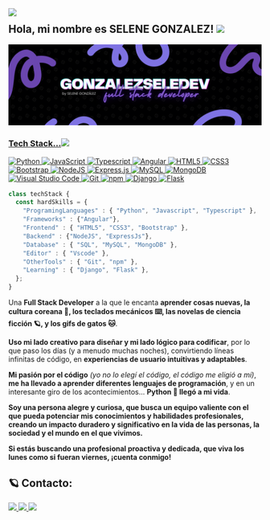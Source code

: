 <img align="left" src="https://visitcount.itsvg.in/api?id=gonzalezseledev&icon=8&color=12" />

<h2>Hola, mi nombre es SELENE GONZALEZ! <img src="https://media.giphy.com/media/mGcNjsfWAjY5AEZNw6/giphy.gif" width="50"></h2>

<a href="https://github.com/gonzalezseledev"><img src="https://github.com/gonzalezseledev/gonzalezseledev/blob/main/banner_github.png"/>

<h3>Tech Stack...<img src="https://media.giphy.com/media/VgCDAzcKvsR6OM0uWg/giphy.gif" width="50"></h2>  

<!-- Badges from https://github.com/Ileriayo/markdown-badges -->

![Python](https://img.shields.io/badge/python-5865F2?style=for-the-badge&logo=python&logoColor=white&labelColor=000001) ![JavaScript](https://img.shields.io/badge/javascript-DFDE65?style=for-the-badge&logo=javascript&logoColor=white&labelColor=000001) ![Typescript](https://img.shields.io/badge/typescript-4479A1?style=for-the-badge&logo=typescript&logoColor=white&labelColor=000001) ![Angular](https://img.shields.io/badge/angular-FF6961?style=for-the-badge&logo=angular&logoColor=white&labelColor=000001) ![HTML5](https://img.shields.io/badge/html5-23E34F26?style=for-the-badge&logo=html5&logoColor=white&labelColor=000001) ![CSS3](https://img.shields.io/badge/css3-84B6F4?style=for-the-badge&logo=css3&logoColor=white&labelColor=000001) ![Bootstrap](https://img.shields.io/badge/bootstrap-7F73E3?style=for-the-badge&logo=bootstrap&logoColor=white&labelColor=000001) ![NodeJS](https://img.shields.io/badge/node.js-48BB9C?style=for-the-badge&logo=node.js&logoColor=white&labelColor=000001) ![Express.js](https://img.shields.io/badge/express.js-00678C?style=for-the-badge&logo=express&logoColor=white&labelColor=000001) ![MySQL](https://img.shields.io/badge/mysql-4479A1.svg?style=for-the-badge&logo=mysql&logoColor=white&labelColor=000001) ![MongoDB](https://img.shields.io/badge/MongoDB-%234ea94b.svg?style=for-the-badge&logo=mongodb&logoColor=white&labelColor=000001) ![Visual Studio Code](https://img.shields.io/badge/visualstudiocode-4479A1.svg?style=for-the-badge&logo=visualstudiocode&logoColor=white&labelColor=000001) ![Git](https://img.shields.io/badge/git-B52E31?style=for-the-badge&logo=git&&logoColor=white&labelColor=000001) ![npm](https://img.shields.io/badge/npm-%234ea94b.svg?style=for-the-badge&logo=npm&logoColor=white&labelColor=000001) ![Django](https://img.shields.io/badge/django-48BB9C?style=for-the-badge&logo=django&logoColor=white&labelColor=000001) ![Flask](https://img.shields.io/badge/flask-FF6961?style=for-the-badge&logo=flask&logoColor=white&labelColor=000001)

```javascript
class techStack { 
  const hardSkills = {  
    "ProgramingLanguages" : { "Python", "Javascript", "Typescript" },
    "Frameworks" : {"Angular"},
    "Frontend" : { "HTML5", "CSS3", "Bootstrap" },
    "Backend" : {"NodeJS", "ExpressJs"},
    "Database" : { "SQL", "MySQL", "MongoDB" },
    "Editor" : { "Vscode" },
    "OtherTools" : { "Git", "npm" },
    "Learning" : { "Django", "Flask" },
  };
}
```


Una **Full Stack Developer** a la que le encanta **aprender cosas nuevas, la cultura coreana 🌺, los teclados mecánicos ⌨️, las novelas de ciencia ficción 🪐, y los gifs de gatos 🐱**.

**Uso mi lado creativo para diseñar y mi lado lógico para codificar**, por lo que paso los días (y a menudo muchas noches), convirtiendo líneas infinitas de código, en **experiencias de usuario intuitivas y adaptables**.

**Mi pasión por el código** *(yo no lo elegí el código, el código me eligió a mí)*, **me ha llevado a aprender diferentes lenguajes de programación**, y en un interesante giro de los acontecimientos... **Python 🐍 llegó a mi vida**.

**Soy una persona alegre y curiosa, que busca un equipo valiente con el que pueda potenciar mis conocimientos y habilidades profesionales, creando un impacto duradero y significativo en la vida de las personas, la sociedad y el mundo en el que vivimos.**

**Si estás buscando una profesional proactiva y dedicada, que viva los lunes como si fueran viernes, ¡cuenta conmigo!**

<!-- BEGIN PROJECTS-CARDS

## 👩🏻‍💻 Proyectos Destacados:

[![5 things I wish I knew before studying Computer Science](https://ytcards.demolab.com/?id=Wjj21p3tvcg&title=5+things+I+wish+I+knew+before+studying+Computer+Science&lang=en&timestamp=1636628400&background_color=%230d1117&title_color=%23ffffff&stats_color=%23dedede&max_title_lines=1&width=250&border_radius=5&duration=436 "5 things I wish I knew before studying Computer Science")](https://youtu.be/Wjj21p3tvcg?si=b7QYksN87h0wsGpQ)
[![Tips and advice for Computer Science students](https://ytcards.demolab.com/?id=UItfbdI0oNc&title=Tips+and+advice+for+Computer+Science+students&lang=en&timestamp=1638183600&background_color=%230d1117&title_color=%23ffffff&stats_color=%23dedede&max_title_lines=1&width=250&border_radius=5&duration=380 "Tips and advice for Computer Science students")](https://youtu.be/UItfbdI0oNc?si=mjrsewEwBdhtvzDX)
[![My Computer Science degree in 13 minutes](https://ytcards.demolab.com/?id=Dd_4zfmY-aA&title=My+Computer+Science+degree+in+13+minutes&lang=en&timestamp=1693396800&background_color=%230d1117&title_color=%23ffffff&stats_color=%23dedede&max_title_lines=1&width=250&border_radius=5&duration=786 "My Computer Science degree in 13 minutes")](https://youtu.be/Dd_4zfmY-aA?si=1AhwiUIamfs6clV3)
[![How I would learn to code (if I could start over)](https://ytcards.demolab.com/?id=kS03mP7p0ts&title=How+I+would+learn+to+code+(+if+I+could+start+over+)&lang=en&timestamp=1698663600&background_color=%230d1117&title_color=%23ffffff&stats_color=%23dedede&max_title_lines=1&width=250&border_radius=5&duration=695 "How I would learn to code (if I could start over)")](https://youtu.be/kS03mP7p0ts?si=7UXbigeHmyTVGP60)

END PROJECTS-CARDS -->

## 🪐 Contacto:

<div align="left"> 
  <a href="mailto:gonzalezseledev@gmail.com">
    <img src="https://img.shields.io/badge/Gmail-000001?style=for-the-badge&logo=gmail&logoColor=red" target="_blank" />
  </a>
  <a href="https://linkedin.com/in/gonzalezseledev" target="_blank">
    <img src="https://img.shields.io/badge/LinkedIn-0077B5?style=for-the-badge&logo=linkedin&logoColor=white" target="_blank" />
  </a>
  <a href="https://gonzalezseledev.github.io/portfolio/home.html" target="_blank">
     <img src="https://img.shields.io/badge/Portfolio-7F73E3?style=for-the-badge&logo=todoist&logoColor=white" target="_blank" /> <!-- sqlite, safari, google-chrome are other good icon options -->
  </a>
</div>

<!-- 

# Extra

- Soy cofundadora de las iniciativas literarias [MayoScifi](https://twitter.com/mayoscifi)🚀 & [YoLeoCorea](https://www.instagram.com/yoleocorea/) 🇰🇷
- En ocasiones salgo de mi cueva y recomiendo libros en [Territorio Fantástico](http://territoriofantastico)😀

---

- I am co-founder of the literary initiatives <a href="https://twitter.com/mayoscifi">MayoScifi</a> 🚀 & <a href="https://www.instagram.com/yoleocorea/">YoLeoCorea </a> 🇰🇷
- Sometimes I come out of my cave and recommend books at <a href="http://territoriofantastico.com">Fantastic Territory</a> 😀

-->
